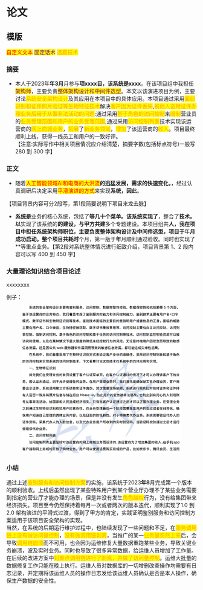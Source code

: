# 论文

## 模版

<mark style="color:red;">自定义文本</mark> <mark style="color:purple;">固定话术</mark> <mark style="color:orange;">选题技术</mark>

### 摘要

* 本人于2023年**年3月**月参与**项xxxx目，该系统是xxxx**。在该项目组中我担任<mark style="color:purple;">架构师</mark>，主要负责<mark style="color:purple;">整体架构设计和中间件选型</mark>。本文以该演进项目为例，主要讨论<mark style="color:orange;">系统安全架构设计</mark>及其应用在本项目中的具体应用。本项目通过采用<mark style="color:orange;">面部识别和证件照片验证等生物特征技术</mark>解决<mark style="color:orange;">客户因为证件丢失</mark>,<mark style="color:orange;">被他人盗用证件办理业务后用于从事非法活动的问题</mark>:通过采用<mark style="color:orange;">基于角色的访问控制</mark>来<mark style="color:orange;">限制</mark>营业员的<mark style="color:orange;">业务受理范围和用户的业务受理范围</mark>;通过采用<mark style="color:orange;">访问控制列表</mark>技术实现该运营商的<mark style="color:orange;">网上商城业务</mark>，<mark style="color:orange;">拓展</mark>了<mark style="color:orange;">新业务领域</mark>，<mark style="color:orange;">增加</mark>了该运营商的<mark style="color:orange;">收入</mark>。项目最终顺利上线，获得一线员工和用户的一致好评。\
  【注意:实际写作中相关项目情况应介绍清楚，摘要字数(包括标点符号)一般写 280 到 300 字】

### 正文

* 随着<mark style="color:red;">人工智能领域AI和电商的大洪流</mark>**的迅猛发展，需求的快速变化，**，经过认真调研后决定采用<mark style="color:red;">平滑演进的方式</mark>来实现**系统，因此**。

【项目背景内容可分2段写，第1段简要说明下项目来龙去脉】

* **系统是**业务的核心系统，包括了**等几十个菜单。该系统实现了**，整合了**技术。以**实现了该系统的**的建设，与甲方共建**多个专题建设。本项目组共**人，我在项目中担任系统架构师职位，主要负责整体架构设计及中间件选型，项目于**年**月成功启动。整个项目共耗时**个月，第一版于**年**月顺利通过验收。同时也实现了\*\*等重点业务。【第2段对系统整体情况进行细致介绍，项目背景第 1、2 段内容可以写 400 到 450 字】

### 大量理论知识结合项目论述

xxxxxxxx

例子：

<figure><img src=".gitbook/assets/image (1) (1).png" alt=""><figcaption></figcaption></figure>

### 小结

通过上述<mark style="color:orange;">鉴别服务和访问控制方案</mark>的实施，该系统于2023**年8**月完成第一个版本的顺利验收。上线后虽然出现了某些特殊用户到某个营业厅办理不了某些业务需要到指定的营业厅才能办理的场景，但是并没有发生<mark style="color:orange;">角色越权</mark>行为，没有给集团带来经济损失。项目至今仍然保持着每月一次或者两次的版本迭代，顺利实现了1.0 到 2.0 架构演进的平滑式过渡，得到了甲方的肯定，实践证明鉴别服务和访问控制方案适用于该项目安全架构的实现。\
当然，在系统的后期运行维护过程中，也陆续发现了一些问题和不足，在<mark style="color:orange;">服务调用链上没有做访问量控制</mark>，<mark style="color:orange;">没有做调用链剥离</mark>，当推广的某一<mark style="color:orange;">业务量突然上来</mark>后，会导致<mark style="color:orange;">调用链崩溃</mark>而不可用，也会因为运维修复大量数据重跑某些业务，导致关键业务崩溃，波及实时业务。同时也导致了很多异常数据，给运维人员增加了工作量。在后续的改进方案中<mark style="color:orange;">对重点调用链进行了剥离，并做了访问量控制</mark>。运维大批量的数据修复工作只能在晚上执行。运维人员对数据库的一切增删改查操作均需要有日志记录，并定期将该运维人员的操作日志发给该运维人员确认是否是本人操作，确保生产数据的安全性。
